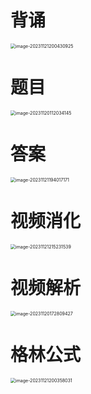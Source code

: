 # 背诵

<img src="https://cvp.oss-cn-shanghai.aliyuncs.com/picgo/202311212004120.png" alt="image-20231121200430925" style="zoom:50%;" />



# 题目

<img src="https://cvp.oss-cn-shanghai.aliyuncs.com/picgo/202311201120211.png" alt="image-20231120112034145" style="zoom:50%;" />



# 答案

<img src="https://cvp.oss-cn-shanghai.aliyuncs.com/picgo/202311211940331.png" alt="image-20231121194017171" style="zoom:50%;" />



# 视频消化

<img src="https://cvp.oss-cn-shanghai.aliyuncs.com/picgo/202311212152887.png" alt="image-20231121215231539" style="zoom:50%;" />



# 视频解析

<img src="https://cvp.oss-cn-shanghai.aliyuncs.com/picgo/202311201728874.png" alt="image-20231120172809427" style="zoom:50%;" />

# 格林公式

<img src="https://cvp.oss-cn-shanghai.aliyuncs.com/picgo/202311212003152.png" alt="image-20231121200358031" style="zoom:50%;" />

